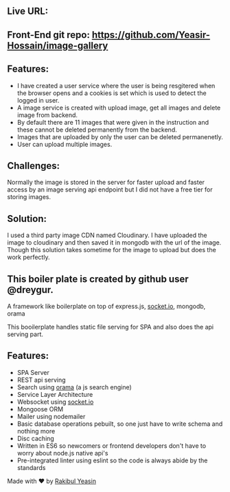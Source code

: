 ## Live URL:

## Front-End git repo: https://github.com/Yeasir-Hossain/image-gallery

## Features:
- I have created a user service where the user is being resgitered when the browser opens and a cookies is set which is used to detect the logged in user.
- A image service is created with upload image, get all images and delete image from backend.
- By default there are 11 images that were given in the instruction and these cannot be deleted permanently from the backend.
- Images that are uploaded by only the user can be deleted permanenetly.
- User can upload multiple images.

## Challenges:
Normally the image is stored in the server for faster upload and faster access by an image serving api endpoint but I did not have a free tier for storing images.

## Solution:
I used a third party image CDN named Cloudinary. I have uploaded the image to cloudinary and then saved it in mongodb with the url of the image. Though this solution takes sometime for the image to upload but does the work perfectly.


## This boiler plate is created by github user @dreygur.
A framework like boilerplate on top of express.js, [socket.io](https://www.npmjs.com/package/socket.io), mongodb, orama

This booilerplate handles static file serving for SPA and also does the api serving part.

## Features:

- SPA Server
- REST api serving
- Search using [orama](https://www.npmjs.com/package/@orama/orama) (a js search engine)
- Service Layer Architecture
- Websocket using [socket.io](https://www.npmjs.com/package/socket.io)
- Mongoose ORM
- Mailer using nodemailer
- Basic database operations pebuilt, so one just have to write schema and nothing more
- Disc caching
- Written in ES6 so newcomers or frontend developers don't have to worry about node.js native api's
- Pre-integrated linter using eslint so the code is always abide by the standards

Made with :heart: by [Rakibul Yeasin](https://facebook.com/dreygur)
